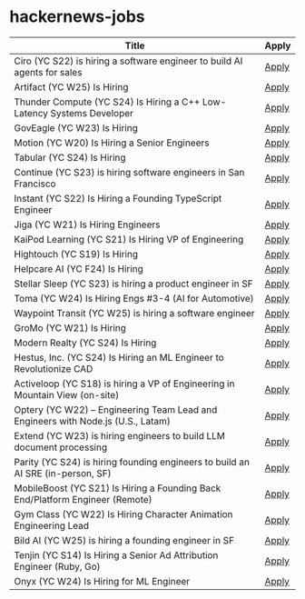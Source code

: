 # hackernews-jobs

<!-- table start -->

| Title | Apply |
|-------|-----|
| Ciro (YC S22) is hiring a software engineer to build AI agents for sales | [Apply](https://www.ycombinator.com/companies/ciro/jobs) |
| Artifact (YC W25) Is Hiring | [Apply](https://www.ycombinator.com/companies/artifact-2/jobs/8j2BXI0-forward-deployed-software-engineer) |
| Thunder Compute (YC S24) Is Hiring a C++ Low-Latency Systems Developer | [Apply](https://www.ycombinator.com/companies/thunder-compute/jobs/6nKTbsu-systems-engineer) |
| GovEagle (YC W23) Is Hiring | [Apply](https://www.ycombinator.com/companies/goveagle/jobs/ogNRCkd-platform-engineering-contractor-short-term) |
| Motion (YC W20) Is Hiring a Senior Engineers | [Apply](https://jobs.ashbyhq.com/motion/4f5f6a29-3af0-4d79-99a4-988ff7c5ba05?utm_source=hn) |
| Tabular (YC S24) Is Hiring | [Apply](https://www.ycombinator.com/companies/tabular/jobs/7V7rXlS-founding-engineer) |
| Continue (YC S23) is hiring software engineers in San Francisco | [Apply](https://www.ycombinator.com/companies/continue/jobs/smcxRnM-software-engineer) |
| Instant (YC S22) Is Hiring a Founding TypeScript Engineer | [Apply](https://www.instantdb.com/hiring/ts-hacker) |
| Jiga (YC W21) Is Hiring Engineers | [Apply](https://www.workatastartup.com/companies/jiga) |
| KaiPod Learning (YC S21) Is Hiring VP of Engineering | [Apply](https://www.ycombinator.com/companies/kaipod-learning/jobs/Bs3H9uB-vp-of-engineering) |
| Hightouch (YC S19) Is Hiring | [Apply](https://www.ycombinator.com/companies/hightouch/jobs/kIoY0yH-machine-learning-engineer-ai-decisioning) |
| Helpcare AI (YC F24) Is Hiring | [Apply](https://docs.google.com/forms/d/e/1FAIpQLScpzOyP_mk3muEpbKrnW8UTZB_yP5SJwjbeT8_6A6fhdvpJCg/viewform?usp=preview) |
| Stellar Sleep (YC S23) is hiring a product engineer in SF | [Apply](https://www.ycombinator.com/companies/stellar-sleep/jobs/Yb9IzAW-founding-product-engineer) |
| Toma (YC W24) Is Hiring Engs #3-4 (AI for Automotive) | [Apply](https://www.ycombinator.com/companies/toma/jobs) |
| Waypoint Transit (YC W25) is hiring a software engineer | [Apply](https://www.workatastartup.com/jobs/75517) |
| GroMo (YC W21) Is Hiring | [Apply](https://www.ycombinator.com/companies/gromo/jobs/aP4JS9K-product-tech-business-ai-enthusiasts) |
| Modern Realty (YC S24) Is Hiring | [Apply](https://www.workatastartup.com/jobs/66546) |
| Hestus, Inc. (YC S24) Is Hiring an ML Engineer to Revolutionize CAD | [Apply](https://www.ycombinator.com/companies/hestus-inc/jobs/WQVdwX8-machine-learning-engineer) |
| Activeloop (YC S18) is hiring a VP of Engineering in Mountain View (on-site) | [Apply](https://careers.activeloop.ai/) |
| Optery (YC W22) – Engineering Team Lead and Engineers with Node.js (U.S., Latam) | [Apply](https://jobs.ashbyhq.com/optery) |
| Extend (YC W23) is hiring engineers to build LLM document processing | [Apply](https://jobs.ashbyhq.com/extend/9d4d8974-bd9b-432d-84ec-8268e5a8ed37) |
| Parity (YC S24) is hiring founding engineers to build an AI SRE (in-person, SF) | [Apply](https://www.ycombinator.com/companies/parity/jobs) |
| MobileBoost (YC S21) Is Hiring a Founding Back End/Platform Engineer (Remote) | [Apply](https://www.ycombinator.com/companies/mobileboost/jobs/v6gPgiZ-founding-backend-platform-engineer-remote) |
| Gym Class (YC W22) Is Hiring Character Animation Engineering Lead | [Apply](https://www.ycombinator.com/companies/gym-class-by-irl-studios/jobs/7UKmLED-gameplay-animation-engineer-staff-principal) |
| Bild AI (YC W25) is hiring a founding engineer in SF | [Apply](https://www.ycombinator.com/companies/bild-ai/jobs/m2ilR5L-founding-engineer) |
| Tenjin (YC S14) Is Hiring a Senior Ad Attribution Engineer (Ruby, Go) | [Apply](https://www.ycombinator.com/companies/tenjin/jobs/7qwVnEp-senior-backend-engineer-ad-attribution) |
| Onyx (YC W24) Is Hiring for ML Engineer | [Apply](https://www.ycombinator.com/companies/onyx/jobs/3Se5ptG-machine-learning-engineer) |

<!-- table end -->
